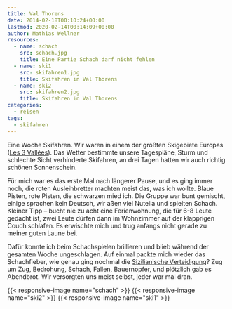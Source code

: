 ```yaml
---
title: Val Thorens
date: 2014-02-18T00:10:24+00:00
lastmod: 2020-02-14T00:14:09+00:00
author: Mathias Wellner
resources:
  - name: schach
    src: schach.jpg
    title: Eine Partie Schach darf nicht fehlen
  - name: ski1
    src: skifahren1.jpg
    title: Skifahren in Val Thorens
  - name: ski2
    src: skifahren2.jpg
    title: Skifahren in Val Thorens
categories:
  - reisen
tags:
  - skifahren
---
```

Eine Woche Skifahren. Wir waren in einem der größten Skigebiete Europas ([Les 3 Vallées](http://www.les3vallees.com/)). Das Wetter bestimmte unsere Tagespläne, Sturm und schlechte Sicht verhinderte Skifahren, an drei Tagen hatten wir auch richtig schönen Sonnenschein. 
<!--more-->

Für mich war es das erste Mal nach längerer Pause, und es ging immer noch, die roten Ausleihbretter machten meist das, was ich wollte. Blaue Pisten, rote Pisten, die schwarzen mied ich. Die Gruppe war bunt gemischt, einige sprachen kein Deutsch, wir aßen viel Nutella und spielten Schach. Kleiner Tipp &#8211; bucht nie zu acht eine Ferienwohnung, die für 6-8 Leute gedacht ist, zwei Leute dürfen dann im Wohnzimmer auf der klapprigen Couch schlafen. Es erwischte mich und trug anfangs nicht gerade zu meiner guten Laune bei. 

Dafür konnte ich beim Schachspielen brillieren und blieb während der gesamten Woche ungeschlagen. Auf einmal packte mich wieder das Schachfieber, wie genau ging nochmal die [Sizilianische Verteidigung](http://de.wikipedia.org/wiki/Sizilianische_Verteidigung)? Zug um Zug, Bedrohung, Schach, Fallen, Bauernopfer, und plötzlich gab es Abendbrot. Wir versorgten uns meist selbst, jeder war mal dran. 

{{< responsive-image name="schach" >}}
{{< responsive-image name="ski2" >}}
{{< responsive-image name="ski1" >}}